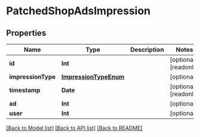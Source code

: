 # PatchedShopAdsImpression

## Properties
Name | Type | Description | Notes
------------ | ------------- | ------------- | -------------
**id** | **Int** |  | [optional] [readonly] 
**impressionType** | [**ImpressionTypeEnum**](ImpressionTypeEnum.md) |  | [optional] 
**timestamp** | **Date** |  | [optional] [readonly] 
**ad** | **Int** |  | [optional] 
**user** | **Int** |  | [optional] 

[[Back to Model list]](../README.md#documentation-for-models) [[Back to API list]](../README.md#documentation-for-api-endpoints) [[Back to README]](../README.md)


